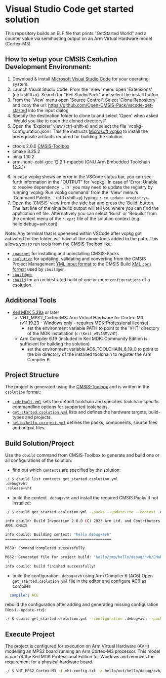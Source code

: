 # Visual Studio Code get started solution
This repository builds an ELF file that prints "GetStarted World" and a counter value via semihosting output on an Arm Virtual Hardware model (Cortex-M3).

## How to setup your CMSIS Csolution Development Environment:
1. Download & Install [Microsoft Visual Studio Code](https://code.visualstudio.com/download) for your operating system.
2. Launch Visual Studio Code. From the 'View' menu open 'Extensions' (ctrl+shift+x). Search for "Keil Studio Pack" and select the install button.
3. From the 'View' menu open 'Source Control'. Select 'Clone Repository' and copy the url: https://github.com/Open-CMSIS-Pack/vscode-get-started into the input dialog
4. Specify the destination folder to clone to and select 'Open' when asked 'Would you like to open the cloned directory?'
5. Open the 'Explorer' view (ctrl-shift-e) and select the file 'vcpkg-configuration.json'. This file instructs [Microsoft vcpkg](https://github.com/microsoft/vcpkg-tool#vcpkg-artifacts) to install the prerequisite artifacts required for building the solution.
  - ctools 2.0.0  [CMSIS-Toolbox](https://github.com/Open-CMSIS-Pack/devtools/blob/main/tools/projmgr/docs/Manual/Overview.md)
  - cmake 3.25.2
  - ninja 1.10.2
  - arm-none-eabi-gcc 12.2.1-mpacbti (GNU Arm Embedded Toolchain 12.2.1)
6. In case vcpkg shows an error in the VSCode status bar, you can see furth information in the "OUTPUT" for 'vcpkg'.
In case of 'Error: Unable to resolve dependency ... in <registry>' you may need to update the registry by running 'vcpkg: Run vcpkg command'
from the 'View' menu's 'Command Palette...' (ctrl+shift+p) typing: `z-ce update <registry>`. 
7. Open the 'CMSIS' view from the side bar and press the 'Build' button. The last line of the ninja build output will tell you where you can
find the application elf file. Alternatively you can select 'Build' or 'Rebuild' from the context menu of the `*.cprj` file of the solution context
(e.g. hello.debug+avh.cprj)

Note: Any terminal that is openened within VSCode after vcpkg got activated for the folder, will have all the above tools added to the path. 
This allows you to run tools from the [CMSIS-Toolbox](https://github.com/Open-CMSIS-Pack/devtools/blob/main/tools/projmgr/docs/Manual/Overview.md) like:
- [`cpackget`](https://github.com/Open-CMSIS-Pack/cpackget#usage) for installing and uninstalling CMSIS-Packs
- [`csolution`]() for updating, validating and converting from the CMSIS Project Management [YML input format](https://github.com/Open-CMSIS-Pack/devtools/blob/main/tools/projmgr/docs/Manual/YML-Input-Format.md#yaml-input-format)
  to the CMSIS Build [XML `cprj` format](https://open-cmsis-pack.github.io/devtools/buildmgr/latest/element_cprj.html) used by `cbuildgen`.
- [`cbuildgen`](https://open-cmsis-pack.github.io/devtools/buildmgr/latest/cbuildgen.html#cbuildgen_invocation) 
- [`cbuild`](https://github.com/Open-CMSIS-Pack/cbuild#usage) for an orchestrated build of one or more `configurations` of a csolution.
   
## Additional Tools

- [Keil MDK 5.38a](https://www2.keil.com/mdk5/) or later
  - VHT_MPS2_Cortex-M3: Arm Virtual Hardware for Cortex-M3 (v11.19.23 - Windows only - requires MDK-Professional license)
    - set the environment variable PATH to point to the 'VHT' directory of the MDK installation (`c:\Keil_v5\ARM\VHT`).
  - Arm Compiler 6.19 (included in Keil MDK: Community Edition is sufficient for building the solution)
    - set the environment variable AC6_TOOLCHAIN_6_19_0 to point to the bin directory of the installed toolchain to register the Arm Compiler 6.

## Project Structure

The project is generated using the [CMSIS-Toolbox](https://github.com/Open-CMSIS-Pack/devtools/blob/main/tools/projmgr/docs/Manual/Overview.md) and is written in the [`csolution`](https://github.com/Open-CMSIS-Pack/devtools/blob/main/tools/projmgr/docs/Manual/YML-Format.md) format:

- [`.cdefault.yml`](./.cdefault.yml) sets the default toolchain and specifies toolchain specific commandline options for supported toolchains.
- [`get_started.csolution.yml`](./get_started.csolution.yml) lists and defines the hardware targets, build-types and projects.
- [`hello/hello.cproject.yml`](./hello/hello.cproject.yml) defines the packs, components, source files and output files.

## Build Solution/Project

Use the `cbuild` command from CMSIS-Toolbox to generate and build one or all configurations of the solution:

- find out which `contexts` are specified by the solution:
```bash
./ $ cbuild list contexts get_started.csolution.yml
.debug+vht  
.release+vht
```

- build the context `.debug+vht` and install the required CMSIS Packs if not installed:
```bash
./ $ cbuild get_started.csolution.yml --packs --update-rte --context .debug+avh

info cbuild: Build Invocation 2.0.0 (C) 2023 Arm Ltd. and Contributors
ARM::CMSIS
 :
info cbuild: Building context: "hello.debug+avh"
================================================

M650: Command completed successfully.

M652: Generated file for project build: 'hello/tmp/hello/debug/avh/CMakeLists.txt'
 :
info cbuild: build finished successfully!
```

- build the configuration `.debug+avh` using Arm Compiler 6 (AC6)
Open `get_started.csolution.yml` file in the editor and configure AC6 as compiler:
```yaml
  compiler: AC6
```
rebuild the configuration after adding and generating missing configuration files (`--update-rte`):
```bash
./ $ cbuild get_started.csolution.yml --configuration .debug+avh --packs --update-rte --rebuild
```

## Execute Project

The project is configured for execution on Arm Virtual Hardware (AVH) modelling an MPS2 board running an Arm Cortex-M3 processor. 
This model is part of the Keil MDK Professional Edition for Windows and removes the requirement for a physical hardware board.

```bash
./ $ VHT_MPS2_Cortex-M3 -f vht-config.txt -a hello/out/hello/debug/avh/hello.axf
```

